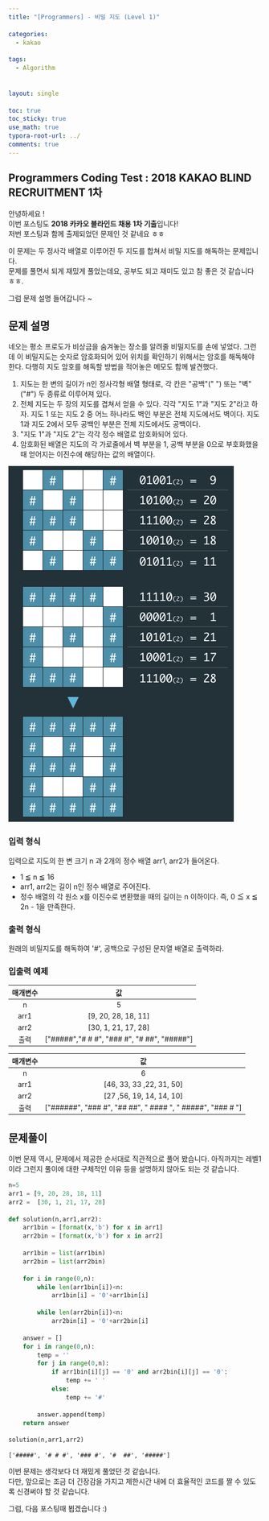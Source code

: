```yaml
---
title: "[Programmers] - 비밀 지도 (Level 1)"

categories:
  - kakao

tags:
  - Algorithm


layout: single

toc: true
toc_sticky: true
use_math: true
typora-root-url: ../
comments: true
---
```

## Programmers Coding Test : 2018 KAKAO BLIND RECRUITMENT 1차

안녕하세요 !  
이번 포스팅도 **2018 카카오 블라인드 채용 1차 기출**입니다!  
저번 포스팅과 함께 출제되었던 문제인 것 같네요 ㅎㅎ  

이 문제는 두 정사각 배열로 이루어진 두 지도를 합쳐서 비밀 지도를 해독하는 문제입니다.  
문제를 풀면서 되게 재밌게 풀었는데요, 공부도 되고 재미도 있고 참 좋은 것 같습니다 ㅎㅎ.  

그럼 문제 설명 들어갑니다 ~  

## 문제 설명

네오는 평소 프로도가 비상금을 숨겨놓는 장소를 알려줄 비밀지도를 손에 넣었다. 그런데 이 비밀지도는 숫자로 암호화되어 있어 위치를 확인하기 위해서는 암호를 해독해야 한다. 다행히 지도 암호를 해독할 방법을 적어놓은 메모도 함께 발견했다.

1. 지도는 한 변의 길이가 n인 정사각형 배열 형태로, 각 칸은 "공백"(" ") 또는 "벽"("#") 두 종류로 이루어져 있다.
2. 전체 지도는 두 장의 지도를 겹쳐서 얻을 수 있다. 각각 "지도 1"과 "지도 2"라고 하자. 지도 1 또는 지도 2 중 어느 하나라도 벽인 부분은 전체 지도에서도 벽이다. 지도 1과 지도 2에서 모두 공백인 부분은 전체 지도에서도 공백이다.
3. "지도 1"과 "지도 2"는 각각 정수 배열로 암호화되어 있다.
4. 암호화된 배열은 지도의 각 가로줄에서 벽 부분을 1, 공백 부분을 0으로 부호화했을 때 얻어지는 이진수에 해당하는 값의 배열이다.

![](/images/secret_map/secret8.png)  

### 입력 형식
입력으로 지도의 한 변 크기 n 과 2개의 정수 배열 arr1, arr2가 들어온다.

- 1 ≦ n ≦ 16
- arr1, arr2는 길이 n인 정수 배열로 주어진다.
- 정수 배열의 각 원소 x를 이진수로 변환했을 때의 길이는 n 이하이다. 즉, 0 ≦ x ≦ 2n - 1을 만족한다.

### 출력 형식
원래의 비밀지도를 해독하여 '\#', 공백으로 구성된 문자열 배열로 출력하라.

### 입출력 예제

|매개변수|값|
|:---:|:---:|
|n|5|
|arr1|[9, 20, 28, 18, 11]|
|arr2|[30, 1, 21, 17, 28]|
|출력|["\#\#\#\#\#","\# \# \#", "\#\#\# \#", "\# \#\#", "\#\#\#\#\#"]|


|매개변수|값|
|:---:|:---:|
|n|6|
|arr1|[46, 33, 33 ,22, 31, 50]|
|arr2|[27 ,56, 19, 14, 14, 10]|
|출력|["\#\#\#\#\#\#", "\#\#\# \#", "\#\# \#\#", " \#\#\#\# ", " \#\#\#\#\#", "\#\#\# \# "]|

## 문제풀이

이번 문제 역시, 문제에서 제공한 순서대로 직관적으로 풀어 봤습니다.
아직까지는 레벨1이라 그런지 풀이에 대한 구체적인 이유 등을 설명하지 않아도 되는 것 같습니다.


```python
n=5
arr1 = [9, 20, 28, 18, 11]
arr2 = 	[30, 1, 21, 17, 28]

def solution(n,arr1,arr2):
    arr1bin = [format(x,'b') for x in arr1]
    arr2bin = [format(x,'b') for x in arr2]

    arr1bin = list(arr1bin)
    arr2bin = list(arr2bin)

    for i in range(0,n):
        while len(arr1bin[i])<n:
            arr1bin[i] = '0'+arr1bin[i]

        while len(arr2bin[i])<n:
            arr2bin[i] = '0'+arr2bin[i]

    answer = []
    for i in range(0,n):
        temp = ''
        for j in range(0,n):
            if arr1bin[i][j] == '0' and arr2bin[i][j] == '0':
                temp += ' '
            else:
                temp += '#'

        answer.append(temp)
    return answer

solution(n,arr1,arr2)
```




    ['#####', '# # #', '### #', '#  ##', '#####']



이번 문제는 생각보다 더 재밌게 풀었던 것 같습니다.  
다만, 앞으로는 조금 더 긴장감을 가지고 제한시간 내에 더 효율적인 코드를 짤 수 있도록 신경써야 할 것 같습니다.

그럼, 다음 포스팅때 뵙겠습니다 :)
